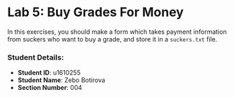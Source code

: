 # Lab 5: Buy Grades For Money

In this exercises, you should make a form which takes payment information from suckers who want to buy a grade, and store it in a `suckers.txt` file.


### Student Details:

- **Student ID**: u1610255
- **Student Name**: Zebo Botirova
- **Section Number**: 004
